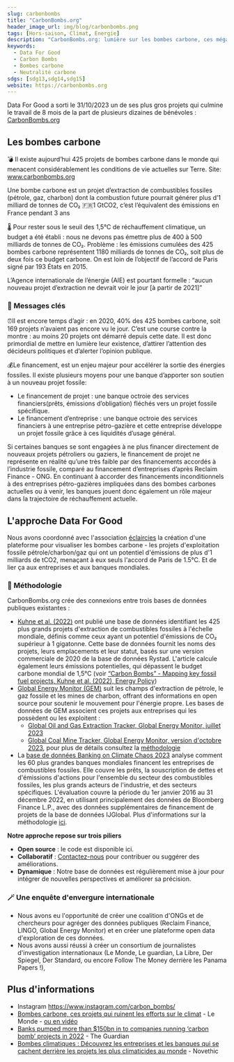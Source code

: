 ```yaml
---
slug: carbonbombs
title: "CarbonBombs.org"
header_image_url: img/blog/carbonbombs.png
tags: [Hors-saison, Climat, Energie]
description: "CarbonBombs.org: lumière sur les bombes carbone, ces méga-projets fossiles qui menacent nos engagements climatiques"
keywords:
  - Data For Good
  - Carbon Bombs
  - Bombes carbone
  - Neutralité carbone
sdgs: [sdg13,sdg14,sdg15]
website: https://carbonbombs.org
---
```


Data For Good a sorti le 31/10/2023 un de ses plus gros projets qui culmine le travail de 8 mois de la part de plusieurs dizaines de bénévoles : [CarbonBombs.org](https://www.carbonbombs.org/)

## Les bombes carbone

💣 Il existe aujourd’hui 425 projets de bombes carbone dans le monde qui menacent considérablement les conditions de vie actuelles sur Terre. Site: www.carbonbombs.org

Une bombe carbone est un projet d’extraction de combustibles fossiles (pétrole, gaz, charbon) dont la combustion future pourrait générer plus d’1 milliard de tonnes de CO₂
🇫🇷1 GtCO2, c’est l’équivalent des émissions en France pendant 3 ans

🌡 Pour rester sous le seuil des 1,5°C de réchauffement climatique, un budget a été établi : nous ne devons pas émettre plus de 400 à 500 milliards de tonnes de CO₂. Problème : les émissions cumulées des 425 bombes carbone représentent 1180 milliards de tonnes de CO₂, soit plus de deux fois ce budget carbone. On est loin de l’objectif de l’accord de Paris signé par 193 États en 2015.

L’Agence internationale de l’énergie (AIE) est pourtant formelle : “aucun nouveau projet d’extraction ne devrait voir le jour [à partir de 2021]”

### 📣 Messages clés
⏰Il est encore temps d’agir : en 2020, 40% des 425 bombes carbone, soit 169 projets n’avaient pas encore vu le jour. C’est une course contre la montre : au moins 20 projets ont démarré depuis cette date. Il est donc primordial de mettre en lumière leur existence, d’attirer l’attention des décideurs politiques et d’alerter l’opinion publique.

💰Le financement, est un enjeu majeur pour accélérer la sortie des énergies fossiles. Il existe plusieurs moyens pour une banque d’apporter son soutien à un nouveau projet fossile:

- Le financement de projet : une banque octroie des services financiers(prêts, émissions d’obligation) fléchés vers un projet fossile spécifique.
- Le financement d’entreprise : une banque octroie des services financiers à une entreprise pétro-gazière et cette entreprise développe un projet fossile grâce à ces liquidités d’usage général.

Si certaines banques se sont engagées à ne plus financer directement de nouveaux projets pétroliers ou gaziers, le financement de projet ne représente en réalité qu’une très faible par des financements accordés à l’industrie fossile, comparé au financement d’entreprises d’après Reclaim Finance - ONG. En continuant à accorder des financements inconditionnels à des entreprises pétro-gazières impliquées dans des bombes carbones actuelles ou à venir, les banques jouent donc également un rôle majeur dans la trajectoire de réchauffement actuelle.

## L'approche Data For Good

Nous avons coordonné avec l'association [éclaircies](https://eclaircies.co) la création d'une plateforme pour visualiser les bombes carbone - les projets d'exploitation fossile pétrole/charbon/gaz qui ont un potentiel d'émissions de plus d'1 milliards de tCO2, menaçant à eux seuls l'accord de Paris de 1.5°C. Et de lier ça aux entreprises et aux banques mondiales.

### 🪩 Méthodologie

CarbonBombs.org crée des connexions entre trois bases de données publiques existantes :

- [Kuhne et al. (2022)](https://www.sciencedirect.com/science/article/pii/S0301421522001756) ont publié une base de données identifiant les 425 plus grands projets d'extraction de combustibles fossiles à l'échelle mondiale, définis comme ceux ayant un potentiel d'émissions de CO₂ supérieur à 1 gigatonne. Cette base de données fournit les noms des projets, leurs emplacements et leur statut, basés sur une version commerciale de 2020 de la base de données Rystad. L'article calcule également leurs émissions potentielles, qui dépassent le budget carbone mondial de 1,5°C (voir [“Carbon Bombs” - Mapping key fossil fuel projects, Kuhne et al. (2022), Energy Policy](https://www.sciencedirect.com/science/article/pii/S0301421522001756))
- [Global Energy Monitor (GEM)](https://globalenergymonitor.org/) suit les champs d'extraction de pétrole, le gaz fossile et les mines de charbon, offrant des informations en open source pour soutenir le mouvement pour l'énergie propre. Les bases de données de GEM associent ces projets aux entreprises qui les possèdent ou les exploitent :
  - [Global Oil and Gas Extraction Tracker, Global Energy Monitor, juillet 2023](https://globalenergymonitor.org/projects/global-oil-gas-extraction-tracker/)
  - [Global Coal Mine Tracker, Global Energy Monitor, version d'octobre 2023](https://globalenergymonitor.org/projects/global-coal-mine-tracker/), pour plus de détails consultez la [méthodologie](https://globalenergymonitor.org/projects/global-coal-mine-tracker/methodology/)
- La [base de données Banking on Climate Chaos 2023](https://www.bankingonclimatechaos.org/) analyse comment les 60 plus grandes banques mondiales financent les entreprises de combustibles fossiles. Elle couvre les prêts, la souscription de dettes et d'émissions d'actions pour l'ensemble du secteur des combustibles fossiles, les plus grands acteurs de l'industrie, et des secteurs spécifiques. L'évaluation couvre la période du 1er janvier 2016 au 31 décembre 2022, en utilisant principalement des données de Bloomberg Finance L.P., avec des données supplémentaires de financement de projets de la base de données IJGlobal. Plus d'informations sur la méthodologie [ici](https://www.bankingonclimatechaos.org/wp-content/uploads/2023/05/Methodology-FAQ_Banking-on-Climate-Chaos-2023.pdf).

**Notre approche repose sur trois piliers**
- **Open source** : le code est disponible ici.
- **Collaboratif** : [Contactez-nous](https://www.carbonbombs.org/contact) pour contribuer ou suggérer des améliorations.
- **Dynamique** : Notre base de données est régulièrement mise à jour pour intégrer de nouvelles perspectives et améliorer sa précision.

### 🪄 Une enquête d'envergure internationale
- Nous avons eu l'opportunité de créer une coalition d'ONGs et de chercheurs pour agréger des données publiques (Reclaim Finance, LINGO, Global Energy Monitor) et en créer une plateforme open data d'exploration de ces données.
- Nous avons aussi réussi à créer un consortium de journalistes d'investigation internationaux (Le Monde, Le guardian, La Libre, Der Spiegel, Der Standard, ou encore Follow The Money derrière les Panama Papers !), 

## Plus d'informations

- Instagram https://www.instagram.com/carbon_bombs/
- [Bombes carbone, ces projets qui ruinent les efforts sur le climat](https://www.lemonde.fr/les-decodeurs/visuel/2023/10/31/bombes-carbone-ces-projets-fossiles-qui-ruinent-les-efforts-pour-le-climat_6197484_4355770.html) - Le Monde - [ou en vidéo](https://www.lemonde.fr/planete/video/2023/10/31/video-qui-se-cache-derriere-les-bombes-carbone_6197489_3244.html)
- [Banks pumped more than $150bn in to companies running ‘carbon bomb’ projects in 2022](https://www.theguardian.com/environment/2023/oct/31/banks-pumped-more-than-150bn-in-to-companies-running-carbon-bomb-projects-in-2022) - The Guardian
- [Bombes climatiques : Découvrez les entreprises et les banques qui se cachent derrière les projets les plus climaticides au monde](https://www.novethic.fr/actualite/environnement/climat/isr-rse/bombes-climatiques-decouvrez-les-entreprises-et-les-banques-qui-se-cachent-derriere-les-projets-les-plus-climaticides-au-monde-151859.html) - Novethic
